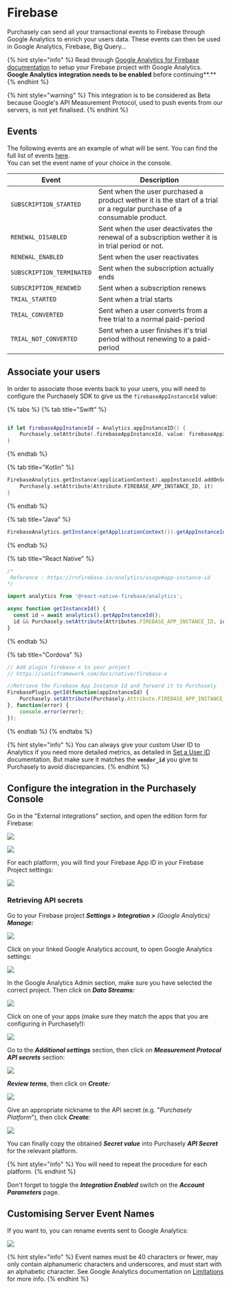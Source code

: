 # Firebase

Purchasely can send all your transactional events to Firebase through Google Analytics to enrich your users data. These events can then be used in Google Analytics, Firebase, Big Query...

{% hint style="info" %}
Read through [Google Analytics for Firebase documentation](https://firebase.google.com/docs/analytics) to setup your Firebase project with Google Analytics. **Google Analytics integration needs to be enabled** before continuing**.**
{% endhint %}

{% hint style="warning" %}
This integration is to be considered as Beta because Google's API Measurement Protocol, used to push events from our servers, is not yet finalised.
{% endhint %}

## Events

The following events are an example of what will be sent. You can find the full list of events [here](../analytics/events/webhook-events/subscription-events.md).\
You can set the event name of your choice in the console.



| Event                     | Description                                                                                                             |
| ------------------------- | ----------------------------------------------------------------------------------------------------------------------- |
| `SUBSCRIPTION_STARTED`    | Sent when the user purchased a product wether it is the start of a trial or a regular purchase of a consumable product. |
| `RENEWAL_DISABLED`        | Sent when the user deactivates the renewal of a subscription wether it is in trial period or not.                       |
| `RENEWAL_ENABLED`         | Sent when the user reactivates                                                                                          |
| `SUBSCRIPTION_TERMINATED` | Sent when the subscription actually ends                                                                                |
| `SUBSCRIPTION_RENEWED`    | Sent when a subscription renews                                                                                         |
| `TRIAL_STARTED`           | Sent when a trial starts                                                                                                |
| `TRIAL_CONVERTED`         | Sent when a user converts from a free trial to a normal paid-period                                                     |
| `TRIAL_NOT_CONVERTED`     | Sent when a user finishes it's trial period without renewing to a paid-period                                           |

## Associate your users

In order to associate those events back to your users, you will need to configure the Purchasely SDK to give us the `firebaseAppInstanceId` value:

{% tabs %}
{% tab title="Swift" %}
```swift

if let firebaseAppInstanceId = Analytics.appInstanceID() {
	Purchasely.setAttribute(.firebaseAppInstanceId, value: firebaseAppInstanceId)
}
```
{% endtab %}

{% tab title="Kotlin" %}
```kotlin
FirebaseAnalytics.getInstance(applicationContext).appInstanceId.addOnSuccessListener {
    Purchasely.setAttribute(Attribute.FIREBASE_APP_INSTANCE_ID, it)
}
```
{% endtab %}

{% tab title="Java" %}
```java
FirebaseAnalytics.getInstance(getApplicationContext()).getAppInstanceId().addOnSuccessListener(id -> Purchasely.setAttribute(Attribute.FIREBASE_APP_INSTANCE_ID, id));
```
{% endtab %}

{% tab title="React Native" %}
```javascript
/*
 Reference : https://rnfirebase.io/analytics/usage#app-instance-id
*/

import analytics from '@react-native-firebase/analytics';

async function getInstanceId() {
  const id = await analytics().getAppInstanceId();
  id && Purchasely.setAttribute(Attributes.FIREBASE_APP_INSTANCE_ID, id);
}
```
{% endtab %}

{% tab title="Cordova" %}
```javascript
// Add plugin firebase-x to your project
// https://ionicframework.com/docs/native/firebase-x

//Retrieve the Firebase App Instance Id and forward it to Purchasely
FirebasePlugin.getId(function(appInstanceId) {
    Purchasely.setAttribute(Purchasely.Attribute.FIREBASE_APP_INSTANCE_ID, appInstanceId);
}, function(error) {
    console.error(error);
});
```
{% endtab %}
{% endtabs %}

{% hint style="info" %}
You can always give your custom User ID to Analytics if you need more detailed metrics, as detailed in [Set a User ID](https://firebase.google.com/docs/analytics/userid) documentation. But make sure it matches the **`vendor_id`** you give to Purchasely to avoid discrepancies.
{% endhint %}

## Configure the integration in the Purchasely Console

Go in the "External integrations" section, and open the edition form for Firebase:

![](<../.gitbook/assets/image (68).png>)

![](<../.gitbook/assets/image (69) (1).png>)

For each platform, you will find your Firebase App ID in your Firebase Project settings:

![](<../.gitbook/assets/image (70) (1).png>)

### Retrieving API secrets

Go to your Firebase project _**Settings > Integration >** (Google Analytics) **Manage:**_

![](<../.gitbook/assets/image (71).png>)

Click on your linked Google Analytics account, to open Google Analytics settings:

![](<../.gitbook/assets/image (76).png>)

In the Google Analytics Admin section, make sure you have selected the correct project. Then click on _**Data Streams:**_

![](<../.gitbook/assets/image (75).png>)

Click on one of your apps (make sure they match the apps that you are configuring in Purchasely!):

![](<../.gitbook/assets/image (77).png>)

Go to the _**Additional settings**_ section, then click on _**Measurement Protocol API secrets**_ section:

![](<../.gitbook/assets/image (78).png>)

_**Review terms**_, then click on _**Create:**_

![](<../.gitbook/assets/image (79).png>)

Give an appropriate nickname to the API secret (e.g. "_Purchasely Platform_"), then click _**Create**_:

![](<../.gitbook/assets/image (80).png>)

You can finally copy the obtained _**Secret value**_ into Purchasely _**API Secret**_ for the relevant platform.

{% hint style="info" %}
You will need to repeat the procedure for each platform.
{% endhint %}

Don't forget to toggle the _**Integration Enabled**_ switch on the _**Account Parameters**_ page.

## Customising Server Event Names

If you want to, you can rename events sent to Google Analytics:

![](<../.gitbook/assets/image (81).png>)

{% hint style="info" %}
Event names must be 40 characters or fewer, may only contain alphanumeric characters and underscores, and must start with an alphabetic character. See Google Analytics documentation on [Limitations](https://developers.google.com/analytics/devguides/collection/protocol/ga4/sending-events?client\_type=firebase#limitations) for more info.
{% endhint %}
